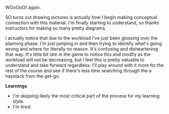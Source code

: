 WOoOoOf again.

SO turns out drawing pictures is actually how I begin making conceptual connection with this material. I'm finally starting to understand, so thanks instructors for making so many pretty diagrams.

I actually notice that due to the workload I've just been glossing over the planning phase. I'm just jumping in and then trying to identify what's going wrong and where for literally no reason. It's confusing and disheartening that way. It's little bit late in the game to notice this and modify as the workload will not be decreasing, but I feel this is pretty valuable to understand and take forward regardless. I'll play around with it more for the rest of the course and see if there's less time searching through the a haystack from the get-go.

**Learnings**
* I'm skipping likely the most critical part of the process for my learning style.
* I'm tired.